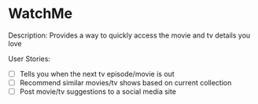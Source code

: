 # WatchMe

Description: Provides a way to quickly access the movie and tv details you love 

User Stories: 
- [ ] Tells you when the next tv episode/movie is out 
- [ ] Recommend similar movies/tv shows based on current collection 
- [ ] Post movie/tv suggestions to a social media site 
